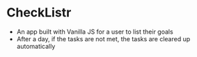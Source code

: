 # CheckListr

- An app built with Vanilla JS for a user to list their goals
- After a day, if the tasks are not met, the tasks are cleared up automatically
